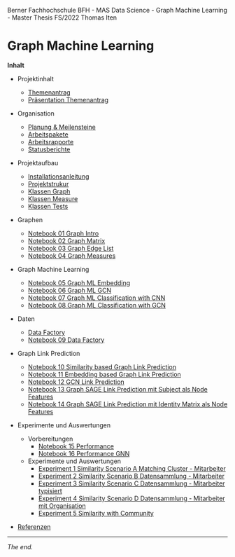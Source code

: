 Berner Fachhochschule BFH - MAS Data Science - Graph Machine Learning - Master Thesis FS/2022 Thomas Iten

# Graph Machine Learning

**Inhalt**

- Projektinhalt
  - [Themenantrag](doc/Themenantrag-MT-FS22-ThomasIten-V10-Public.pdf)
  - [Präsentation Themenantrag](doc/Themenantrag-Pr%C3%A4sentation-V10.pdf)

- Organisation
  - [Planung & Meilensteine](doc/planning.md)
  - [Arbeitspakete](doc/workpackages.md)
  - [Arbeitsrapporte](doc/workreports.md)
  - [Statusberichte](doc/statusreports.md)

- Projektaufbau
  - [Installationsanleitung](doc/installation.md)
  - [Projektstrukur](doc/structure.md)
  - [Klassen Graph](graph/) 
  - [Klassen Measure](measure/) 
  - [Klassen Tests](tests/)

- Graphen
  - [Notebook 01 Graph Intro](notebooks/nb01-graph-intro.ipynb)
  - [Notebook 02 Graph Matrix](notebooks/nb02-graph-matrix.ipynb)
  - [Notebook 03 Graph Edge List](notebooks/nb03-graph-edge-list.ipynb)
  - [Notebook 04 Graph Measures](notebooks/nb04-graph-measures.ipynb)

- Graph Machine Learning
  - [Notebook 05 Graph ML Embedding](notebooks/nb05-gml-embedding.ipynb)
  - [Notebook 06 Graph ML GCN](notebooks/nb06-gml-gcn-unsupervised-embedding.ipynb)
  - [Notebook 07 Graph ML Classification with CNN](notebooks/nb07-gml-cnn-supervised-graph-classification.ipynb)
  - [Notebook 08 Graph ML Classification with GCN](notebooks/nb08-gml-gcn-supervised-graph-classification.ipynb)
  
- Daten
  - [Data Factory](graph/data_factory.py)
  - [Notebook 09 Data Factory](notebooks/nb09-data-factory.ipynb)

- Graph Link Prediction
  - [Notebook 10 Similarity based Graph Link Prediction](notebooks/nb10-glp-similarity.ipynb)
  - [Notebook 11 Embedding based Graph Link Prediction](notebooks/nb11-glp-embedding.ipynb)
  - [Notebook 12 GCN Link Prediction](notebooks/nb12-glp-gcn.ipynb)
  - [Notebook 13 Graph SAGE Link Prediction mit Subject als Node Features](notebooks/nb13-glp-graph-sage-subject.ipynb)
  - [Notebook 14 Graph SAGE Link Prediction mit Identity Matrix als Node Features](notebooks/nb14-glp-graph-sage.ipynb)

- Experimente und Auswertungen
  - Vorbereitungen
    - [Notebook 15 Performance](notebooks/nb15-performance.ipynb)
    - [Notebook 16 Performance GNN](notebooks/nb16-performance-gnn.ipynb)
  - Experimente und Auswertungen
    - [Experiment 1 Similarity Scenario A Matching Cluster - Mitarbeiter](experiments/ex01-similarity-scenario-a.ipynb)
    - [Experiment 2 Similarity Scenario B Datensammlung - Mitarbeiter](experiments/ex02-similarity-scenario-b.ipynb)
    - [Experiment 3 Similarity Scenario C Datensammlung - Mitarbeiter typisiert](experiments/ex03-similarity-scenario-c.ipynb)
    - [Experiment 4 Similarity Scenario D Datensammlung - Mitarbeiter mit Organisation](experiments/ex04-similarity-scenario-d.ipynb)
    - [Experiment 5 Similarity with Community](experiments/ex05-similarity-community.ipynb)

- [Referenzen](doc/references.md)

---
_The end._
